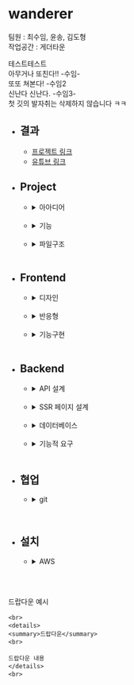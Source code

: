 # wanderer

팀원 : 최수임, 윤송, 김도형   
작업공간 : 게더타운

테스트테스트   
아무거나 또친다!! -수임-   
또또 쳐본다! -수임2   
신난다 신난다. -수임3-   
첫 깃의 발자취는 삭제하지 않습니다 ㅋㅋ


* ## 결과
    * [프로젝트 링크](http://www.wanderer99.com/)   
    * [유튜브 링크](https://www.youtube.com/watch?v=3KDOiHmCx-g&t=43s)

* ## Project
    * <details>
      <summary>아아디어</summary>
      <br>

      간단한 여행지 좋아요 사이트입니다.   
      정해진 여행지 목록에서 좋아요를 누르고   
      다른 사람들은 얼마나 좋아하는지 알아볼 수 있습니다.   
      아이디어와 전체적인 기획을 짜는데 하루 정도의 시간이 주어졌습니다.      
      식단 공유 플랫폼/취직 종합 플랫폼/여행지 플랫폼이 후보로 나왔었습니다.   
      4일간의 프로젝트 기간, 아이디어의 난이도를 고려하며 의견을 종합하여   
      결과적으로 여행지 공유 사이트를 구현하게 되었습니다.   
      </details>
      <br>

    * <details>
      <summary>기능</summary>
      <br>

      * 로그인/로그아웃(JWT)
      * 회원가입
      * 사진 url/장소 위치/장소명 저장
      * 회원/타 회원 좋아요 페이지
      * 좋아요 리스트
      * 커스텀 alert 창
      * 모바일 반응형 페이지   
      * Server Side Rendering
      
      </details>
      <br>
        
    * <details>
      <summary>파일구조</summary>
      <br>

      단일한 static html을 사용하는 것은 복잡성과 읽는데 시간을 너무 많이   
      소모되게 만듭니다. 더 좋고 깔끔한 구조를 위해 노력했습니다.   
      ["프로그램을 읽고 쓰는 비율은 확실히 10 대 1을 넘는다."](https://www.goodreads.com/quotes/835238-indeed-the-ratio-of-time-spent-reading-versus-writing-is)
      
      * static
        * img
        * js
          * *.js
        * styles
          * *.css
      * templates   
        * *.html
      * app.py   
      * installer.sh  
      </details>
      <br>

* ## Frontend
    * <details>
      <summary>디자인</summary>
      <br>
      
      더 기능을 추가하거나 작성을 하며 디자인이 많이 바뀌었지만   
      그럼에도 와이어프레임은 좋은 기준이 되었습니다.   
      
      로그인 페이지   

      ![](img/login_template.png)

      회원가입 페이지   

      ![](img/register_template.png)

      업로드 페이지   

      ![](img/upload_template.png)

      메인 페이지   

      ![](img/main_template.png)
      </details>
      <br>
    
    * <details>
      <summary>반응형</summary>
      <br>

      [responsive grid에 대한 연구](https://codepen.io/astrotim/pen/WQwqbW)   
      [드랍다운에 대한 연구](https://www.w3schools.com/css/css_dropdowns.asp)
      </details>
      <br>
        
    * <details>
      <summary>기능구현</summary>
      <br>
        
      * SSR
        * 항해99의 요구사항 중 Server Side Rendering이 있었습니다.   
          Flask의 Jinja2를 사용하여 html이 미리 적용된 상태로 주어집니다.   
          저희는 주로 main 페이지의 이미지를 정렬하고 나열하는데 사용하였습니다.   
          ```
          {# jinja2를 이용하여 좋아요 기준 내림차순 출력#}
          {% for placelist in lists | sort(attribute='liked_count', reverse = True) %}
          ...
          ```
          <br>
          SSR은 클라이언트가 항상 평균적인 성능을 갖지 않습니다.   
          스마트폰마다의 성능도 각기 다릅니다.   
          그럼으로 클라이언트에서 일정한 속도가 나오지 않습니다.   
          
          서버 사이드 렌더링은 backend 측에서 request에서 받은 정보로    
          완성된 html을 출력하기에 일정한 속도가 약속될 수 있습니다.
      </details>
      <br>


* ## Backend
    * <details>
      <summary>API 설계</summary>
        <br>

        * /login   
            * method = post
            * request = {email="", password=""}
            * response = {res=True, msg="로그인 되었습니다.", val=JWT}
            * 기능 = 비밀번호, 이메일 확인, 로그인

        * /logout
            * method = post
            * API call 이 아닙니다. front에서 이뤄지면 됩니다.
            * JWT가 저장된 'jwt' 쿠키의 삭제
            * 기능 = 로그아웃

        * /signup
            * method = post
            * request = {email="", password="", nickname=""}
            * cookie = {}
            * response = {res=True, msg="회원가입 되었습니다."}
            * 기능 = 이메일/닉네임 중복확인, 이메일 유효성 확인, 회원가입
            * response = {res=True, msg="회원가입 되었습니다.", val=JWT}
            * 기능 = 이메일/닉네임 중복확인, 회원가입

        * /upload
            * method = post
            * request = {imgsrc="", placeName = "", loaction = ""}
            * cookie = {'jwt' : JWT}
            * response = {res=True, msg="업로드가 완료되었습니다."}
            * 기능 = 장소를 업로드한다.

        * /deletePlace
            * method = post
            * request = {placeName=""}
            * cookie = {'jwt' : JWT}
            * response = {res=True, msg="삭제가 완료되었습니다."}
            * 기능 = 장소를 삭제합니다.

        * /like
            * method = post
            * request = {placeName="한라산", status=True}
            * cookie = {'jwt' : JWT}
            * response = {res=True, msg="좋아요를 완료/취소되었습니다."}
            * 기능 = 로그인된 아이디로 장소를 좋아요/좋아요 취소 한다.
    </details>
    <br>
    
    * <details>
      <summary>SSR 페이지 설계</summary>
        <br>

        * /
            * method = get
            * request = {}  
            * cookie = {'jwt' : JWT}
            * responst = main.html
            * 기능 = jwt가 있을 경우 사용자가 만들거나 좋아한 장소를 나타냅니다.
              
        * /mypage
            * method = get
            * request = {email_give=""}  
            * cookie = {'jwt' : JWT}
            * responst = main.html
            * 기능 = 주어진 이메일의 회원이 좋아한 장소를 나타냅니다.

        * /signup
            * method = get
            * request = {}  
            * cookie = {}
            * responst = signup.html
            * 기능 = 회원가입 페이지
        
        * /login
            * method = get
            * request = {}  
            * cookie = {}
            * responst = login.html
            * 기능 = 로그인 페이지
        
        * /upload
            * method = get
            * request = {}  
            * cookie = {}
            * responst = upload.html
            * 기능 = 업로드 페이지
   
        * /likedList
            * method = post
            * request = {placeName="한라산", status=True}
            * cookie = {'jwt' : JWT}
            * response = {res=True, msg="해당 장소를 좋아요 한사람들이 출력됩니다.", 'val': likedUser['likedUser']}
            * 기능 = 특정 게시물의 '좋아요'를 누른 유저들의 리스트 출력
    </details>
    <br>

    * <details>
      <summary>데이터베이스</summary>
        <br>

        * wanderer 
          * user
            * email = str
            * nickname = str
            * password = binary
          * place
            * placeName = str
            * imageURL = str
            * location = str
            * likedUser = arr[email = str]
            * createdUser = str
    </details>
    <br>

    * <details>
      <summary>기능적 요구</summary>
      <br>

      * 여행지 데이터 직접 입력 or scraping   

      * Jinja2에 대한 연구    

        jinja2는 flask에서 html에 변수를 보내주어 사용할 수 있는 plugin입니다.   
        <br>

        파이선 서버에서 변수 보내주기 
        ```python
        return render_template("index.html", var = giveVar)
        ```
        <br>

        html 변수표시는 `{var}` 코드는 `{{code}}`로 한다.   
        <br>

        html if 문
        ```html
        {% if template_variable == "Hello" %}
        <p>{{ template_variable }}, World!</p> 
        {% endif %}
        ```
        <br>

        html if, else if, else 문
        ```html
        {% if template_variable < 20 %}
        <p>{{ template_variable }}은 20보다 작다.</p> 
        {% elif template_variable > 20 %}
        <p>{{ template_variable }}은 20보다 크다.</p> 
        {% else %}
        <p>{{ template_variable }}은 20이다.</p> 
        {% endif %}
        ```
        <br>

        html for 문
        ```
        {% for row in rows %}
        {% set gu_name = row.MSRSTE_NM %}
        {% set gu_mise = row.IDEX_MVL %}
        <li>{{ gu_name }}: {{ gu_mise }}</li>
        {% endfor %}
        ```
        <br>

        dictionary for 문
        ```
        <ul>
        {% for key, value in template_dict.items() %}
        <li>{{ key }} : {{ value }}</li>
        {% endfor%}
        </ul>
        ```
        <br>

      * [JWT에 대한 연구](https://www.youtube.com/watch?v=e-_tsR0hVLQ&t=130s)
      </details>
      <br>

 
* ## 협업
    * <details>
      <summary>git</summary>
      <br>

      올리는 방법!   
      ```
      git add .   
      git commit -a -m "수정하신 코드에 대한 내용을 적어주세요"   
      git push origin main
      ```
      
      올리려고 했는데 에러가 나면!   
      ```
      git pull origin main
      ```
      
      중간에 병합 (에디터를 직접 확인하시고)
      ```
      <<<<<<<< HEAD
      
      ===============
      
      >>>>>>>>>> dg9nfiod92huf93js
      ```
      코드가 오류가 나지 않게 병합해주세요!   
      위 특수문자를 모두 삭제하고 코드를 정리하면 됩니다.   

      </details>

<br>

* ## 설치
    * <details>
      <summary>AWS</summary>
      <br>

      리눅스 EC2를 구매하고 security group를 지정하세요!   
      [스파르타 코딩클럽 웹종합 5-12 참고](https://online.spartacodingclub.kr/enrolleds/60801f9e63d7a131f468ee6b/edetails/60801f9e63d7a131f468eeb4)   

      wanderer 파일을 zip 하기 이전에 app.py의 app을 서버용 객체로 지정해주세요!   
      `client = MongoClient('mongodb://test:test@localhost', 27017)`   

      wanderer의 zip 파일을 EC2에 넣어주세요!    

      코드   
      `sudo su`   
      `chmod ugo+rwx installer.sh`   
      `./installer.sh`   
      `nohup python app.py &`    

      pip 파일들 설치는 sh에 추가했습니다.   
      </details>

<br>
<br>

드랍다운 예시
```
<br>
<details>
<summary>드랍다운</summary>
<br>

드랍다운 내용
</details>
<br>
```
